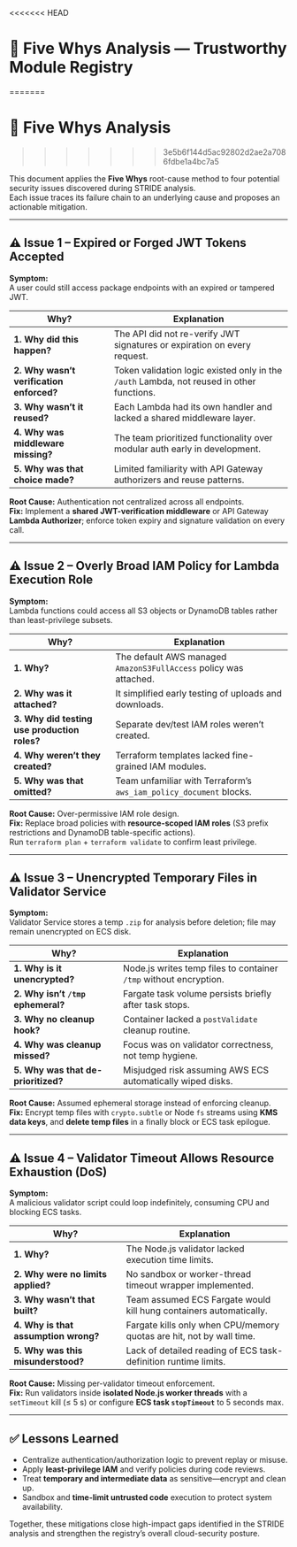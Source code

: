<<<<<<< HEAD
# 🧩 Five Whys Analysis — Trustworthy Module Registry
=======
# 🧩 Five Whys Analysis
>>>>>>> 3e5b6f144d5ac92802d2ae2a7086fdbe1a4bc7a5

This document applies the **Five Whys** root-cause method to four potential security issues discovered during STRIDE analysis.  
Each issue traces its failure chain to an underlying cause and proposes an actionable mitigation.

---

## ⚠️ Issue 1 – Expired or Forged JWT Tokens Accepted

**Symptom:**  
A user could still access package endpoints with an expired or tampered JWT.

| Why?                                     | Explanation                                                                               |
| ---------------------------------------- | ----------------------------------------------------------------------------------------- |
| **1. Why did this happen?**              | The API did not re-verify JWT signatures or expiration on every request.                  |
| **2. Why wasn’t verification enforced?** | Token validation logic existed only in the `/auth` Lambda, not reused in other functions. |
| **3. Why wasn’t it reused?**             | Each Lambda had its own handler and lacked a shared middleware layer.                     |
| **4. Why was middleware missing?**       | The team prioritized functionality over modular auth early in development.                |
| **5. Why was that choice made?**         | Limited familiarity with API Gateway authorizers and reuse patterns.                      |

**Root Cause:** Authentication not centralized across all endpoints.  
**Fix:** Implement a **shared JWT-verification middleware** or API Gateway **Lambda Authorizer**; enforce token expiry and signature validation on every call.

---

## ⚠️ Issue 2 – Overly Broad IAM Policy for Lambda Execution Role

**Symptom:**  
Lambda functions could access all S3 objects or DynamoDB tables rather than least-privilege subsets.

| Why?                                         | Explanation                                                        |
| -------------------------------------------- | ------------------------------------------------------------------ |
| **1. Why?**                                  | The default AWS managed `AmazonS3FullAccess` policy was attached.  |
| **2. Why was it attached?**                  | It simplified early testing of uploads and downloads.              |
| **3. Why did testing use production roles?** | Separate dev/test IAM roles weren’t created.                       |
| **4. Why weren’t they created?**             | Terraform templates lacked fine-grained IAM modules.               |
| **5. Why was that omitted?**                 | Team unfamiliar with Terraform’s `aws_iam_policy_document` blocks. |

**Root Cause:** Over-permissive IAM role design.  
**Fix:** Replace broad policies with **resource-scoped IAM roles** (S3 prefix restrictions and DynamoDB table-specific actions).  
Run `terraform plan` + `terraform validate` to confirm least privilege.

---

## ⚠️ Issue 3 – Unencrypted Temporary Files in Validator Service

**Symptom:**  
Validator Service stores a temp `.zip` for analysis before deletion; file may remain unencrypted on ECS disk.

| Why?                                | Explanation                                                       |
| ----------------------------------- | ----------------------------------------------------------------- |
| **1. Why is it unencrypted?**       | Node.js writes temp files to container `/tmp` without encryption. |
| **2. Why isn’t `/tmp` ephemeral?**  | Fargate task volume persists briefly after task stops.            |
| **3. Why no cleanup hook?**         | Container lacked a `postValidate` cleanup routine.                |
| **4. Why was cleanup missed?**      | Focus was on validator correctness, not temp hygiene.             |
| **5. Why was that de-prioritized?** | Misjudged risk assuming AWS ECS automatically wiped disks.        |

**Root Cause:** Assumed ephemeral storage instead of enforcing cleanup.  
**Fix:** Encrypt temp files with `crypto.subtle` or Node `fs` streams using **KMS data keys**, and **delete temp files** in a finally block or ECS task epilogue.

---

## ⚠️ Issue 4 – Validator Timeout Allows Resource Exhaustion (DoS)

**Symptom:**  
A malicious validator script could loop indefinitely, consuming CPU and blocking ECS tasks.

| Why?                                 | Explanation                                                          |
| ------------------------------------ | -------------------------------------------------------------------- |
| **1. Why?**                          | The Node.js validator lacked execution time limits.                  |
| **2. Why were no limits applied?**   | No sandbox or worker-thread timeout wrapper implemented.             |
| **3. Why wasn’t that built?**        | Team assumed ECS Fargate would kill hung containers automatically.   |
| **4. Why is that assumption wrong?** | Fargate kills only when CPU/memory quotas are hit, not by wall time. |
| **5. Why was this misunderstood?**   | Lack of detailed reading of ECS task-definition runtime limits.      |

**Root Cause:** Missing per-validator timeout enforcement.  
**Fix:** Run validators inside **isolated Node.js worker threads** with a `setTimeout` kill (≤ 5 s) or configure **ECS task `stopTimeout`** to 5 seconds max.

---

## ✅ Lessons Learned

- Centralize authentication/authorization logic to prevent replay or misuse.
- Apply **least-privilege IAM** and verify policies during code reviews.
- Treat **temporary and intermediate data** as sensitive—encrypt and clean up.
- Sandbox and **time-limit untrusted code** execution to protect system availability.

Together, these mitigations close high-impact gaps identified in the STRIDE analysis and strengthen the registry’s overall cloud-security posture.
